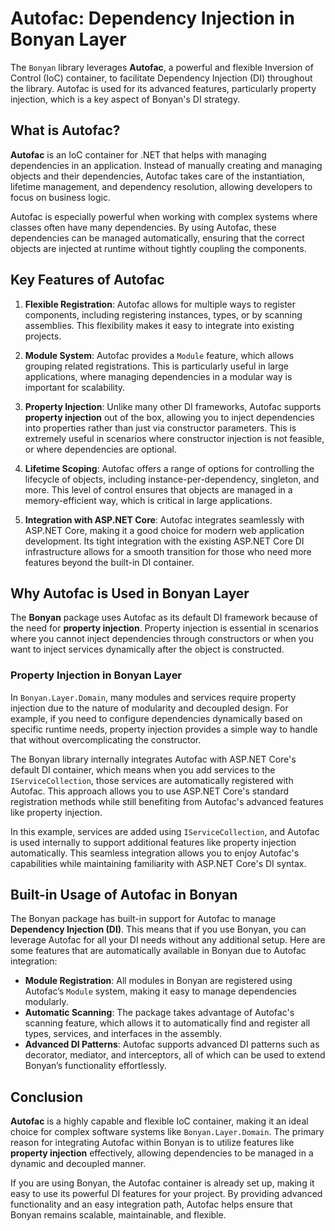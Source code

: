 ﻿# Autofac: Dependency Injection in Bonyan Layer

The `Bonyan` library leverages **Autofac**, a powerful and flexible Inversion of Control (IoC) container, to facilitate Dependency Injection (DI) throughout the library. Autofac is used for its advanced features, particularly property injection, which is a key aspect of Bonyan's DI strategy.

## What is Autofac?

**Autofac** is an IoC container for .NET that helps with managing dependencies in an application. Instead of manually creating and managing objects and their dependencies, Autofac takes care of the instantiation, lifetime management, and dependency resolution, allowing developers to focus on business logic.

Autofac is especially powerful when working with complex systems where classes often have many dependencies. By using Autofac, these dependencies can be managed automatically, ensuring that the correct objects are injected at runtime without tightly coupling the components.

## Key Features of Autofac

1. **Flexible Registration**: Autofac allows for multiple ways to register components, including registering instances, types, or by scanning assemblies. This flexibility makes it easy to integrate into existing projects.

2. **Module System**: Autofac provides a `Module` feature, which allows grouping related registrations. This is particularly useful in large applications, where managing dependencies in a modular way is important for scalability.

3. **Property Injection**: Unlike many other DI frameworks, Autofac supports **property injection** out of the box, allowing you to inject dependencies into properties rather than just via constructor parameters. This is extremely useful in scenarios where constructor injection is not feasible, or where dependencies are optional.

4. **Lifetime Scoping**: Autofac offers a range of options for controlling the lifecycle of objects, including instance-per-dependency, singleton, and more. This level of control ensures that objects are managed in a memory-efficient way, which is critical in large applications.

5. **Integration with ASP.NET Core**: Autofac integrates seamlessly with ASP.NET Core, making it a good choice for modern web application development. Its tight integration with the existing ASP.NET Core DI infrastructure allows for a smooth transition for those who need more features beyond the built-in DI container.

## Why Autofac is Used in Bonyan Layer

The **Bonyan** package uses Autofac as its default DI framework because of the need for **property injection**. Property injection is essential in scenarios where you cannot inject dependencies through constructors or when you want to inject services dynamically after the object is constructed.

### Property Injection in Bonyan Layer

In `Bonyan.Layer.Domain`, many modules and services require property injection due to the nature of modularity and decoupled design. For example, if you need to configure dependencies dynamically based on specific runtime needs, property injection provides a simple way to handle that without overcomplicating the constructor.

The Bonyan library internally integrates Autofac with ASP.NET Core's default DI container, which means when you add services to the `IServiceCollection`, those services are automatically registered with Autofac. This approach allows you to use ASP.NET Core's standard registration methods while still benefiting from Autofac's advanced features like property injection.

In this example, services are added using `IServiceCollection`, and Autofac is used internally to support additional features like property injection automatically. This seamless integration allows you to enjoy Autofac's capabilities while maintaining familiarity with ASP.NET Core's DI syntax.

## Built-in Usage of Autofac in Bonyan

The Bonyan package has built-in support for Autofac to manage **Dependency Injection (DI)**. This means that if you use Bonyan, you can leverage Autofac for all your DI needs without any additional setup. Here are some features that are automatically available in Bonyan due to Autofac integration:

- **Module Registration**: All modules in Bonyan are registered using Autofac’s `Module` system, making it easy to manage dependencies modularly.
- **Automatic Scanning**: The package takes advantage of Autofac's scanning feature, which allows it to automatically find and register all types, services, and interfaces in the assembly.
- **Advanced DI Patterns**: Autofac supports advanced DI patterns such as decorator, mediator, and interceptors, all of which can be used to extend Bonyan’s functionality effortlessly.

## Conclusion

**Autofac** is a highly capable and flexible IoC container, making it an ideal choice for complex software systems like `Bonyan.Layer.Domain`. The primary reason for integrating Autofac within Bonyan is to utilize features like **property injection** effectively, allowing dependencies to be managed in a dynamic and decoupled manner.

If you are using Bonyan, the Autofac container is already set up, making it easy to use its powerful DI features for your project. By providing advanced functionality and an easy integration path, Autofac helps ensure that Bonyan remains scalable, maintainable, and flexible.

